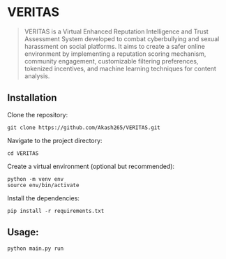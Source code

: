 # VERITAS
> VERITAS is a Virtual Enhanced Reputation Intelligence and Trust Assessment System developed to combat cyberbullying and sexual harassment on social platforms. It aims to create a safer online environment by implementing a reputation scoring mechanism, community engagement, customizable filtering preferences, tokenized incentives, and machine learning techniques for content analysis.

## Installation
Clone the repository:
```
git clone https://github.com/Akash265/VERITAS.git
```
Navigate to the project directory:
```
cd VERITAS
```
Create a virtual environment (optional but recommended):
```
python -m venv env
source env/bin/activate
```
Install the dependencies:
```
pip install -r requirements.txt
```
## Usage:
```
python main.py run
```




